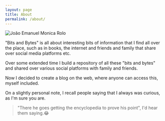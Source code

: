 ```yaml
---
layout: page
title: About
permalink: /about/
---
```


![João Emanuel Monica Rolo](../assets/me.png)

"Bits and Bytes" is all about interesting bits of information that
I find all over the place, such as in books, the internet and friends
and family that share over social media platforms etc.

Over some extended time I build a repository of all these
"bits and bytes" and shared over various social platforms with
family and friends.

Now I decided to create a blog on the web, where anyone can access
this, myself included.

On a slightly personal note, I recall people saying that I always
was curious, as I'm sure you are.

> "There he goes getting the encyclopedia to prove his point", I'd hear
> them saying.😂
